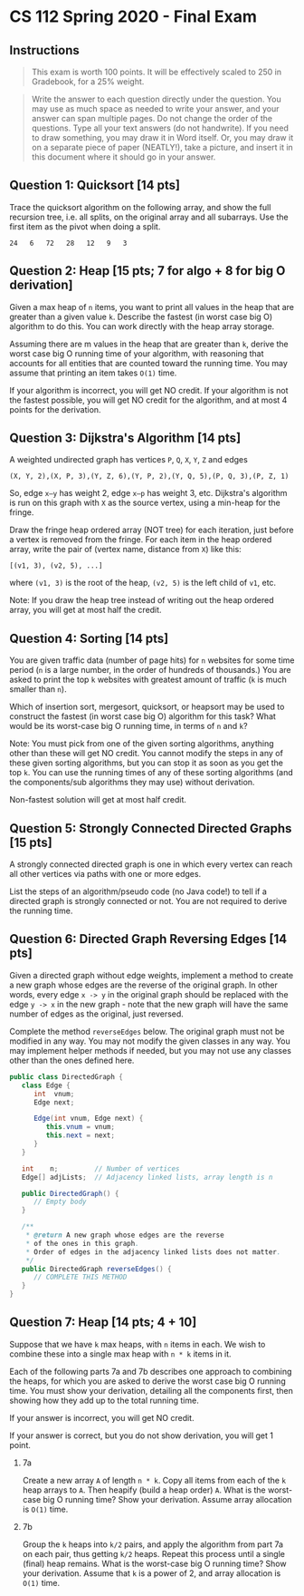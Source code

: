 # CS 112 Spring 2020 - Final Exam

## Instructions

> This exam is worth 100 points. It will be effectively scaled to 250 in Gradebook, for a 25% weight.

> Write the answer to each question directly under the question. You may use as much space as needed to write your answer, and your answer can span multiple pages. Do not change the order of the questions. Type all your text answers (do not handwrite). If you need to draw something, you may draw it in Word itself. Or, you may draw it on a separate piece of paper (NEATLY!), take a picture, and insert it in this document where it should go in your answer.

## Question 1: Quicksort [14 pts]

Trace the quicksort algorithm on the following array, and show the full recursion tree, i.e. all splits, on the original array and all subarrays. Use the first item as the pivot when doing a split.

```
24   6   72   28   12   9   3
```

## Question 2: Heap [15 pts; 7 for algo + 8 for big O derivation]

Given a max heap of `n` items, you want to print all values in the heap that are greater than a given value `k`. Describe the fastest (in worst case big O) algorithm to do this. You can work directly with the heap array storage.

Assuming there are m values in the heap that are greater than `k`, derive the worst case big O running time of your algorithm, with reasoning that accounts for all entities that are counted toward the running time. You may assume that printing an item takes `O(1)` time.

If your algorithm is incorrect, you will get NO credit. If your algorithm is not the fastest possible, you will get NO credit for the algorithm, and at most 4 points for the derivation.

## Question 3: Dijkstra's Algorithm [14 pts]

A weighted undirected graph has vertices `P`, `Q`, `X`, `Y`, `Z` and edges

```
(X, Y, 2),(X, P, 3),(Y, Z, 6),(Y, P, 2),(Y, Q, 5),(P, Q, 3),(P, Z, 1)
```

So, edge `x—y` has weight 2, edge `x—p` has weight 3, etc. Dijkstra's algorithm is run on this graph with `X` as the source vertex, using a min-heap for the fringe.

Draw the fringe heap ordered array (NOT tree) for each iteration, just before a vertex is removed from the fringe. For each item in the heap ordered array, write the pair of (vertex name, distance from `X`) like this:

```
[(v1, 3), (v2, 5), ...]
```

where `(v1, 3)` is the root of the heap, `(v2, 5)` is the left child of `v1`, etc.

Note: If you draw the heap tree instead of writing out the heap ordered array, you will get at most half the credit.

## Question 4: Sorting [14 pts]

You are given traffic data (number of page hits) for `n` websites for some time period (`n` is a large number, in the order of hundreds of thousands.) You are asked to print the top `k` websites with greatest amount of traffic (`k` is much smaller than `n`).

Which of insertion sort, mergesort, quicksort, or heapsort may be used to construct the fastest (in worst case big O) algorithm for this task? What would be its worst-case big O running time, in terms of `n` and `k`?

Note: You must pick from one of the given sorting algorithms, anything other than these will get NO credit. You cannot modify the steps in any of these given sorting algorithms, but you can stop it as soon as you get the top `k`. You can use the running times of any of these sorting algorithms (and the components/sub algorithms they may use) without derivation.

Non-fastest solution will get at most half credit.

## Question 5: Strongly Connected Directed Graphs [15 pts]

A strongly connected directed graph is one in which every vertex can reach all other vertices via paths with one or more edges.

List the steps of an algorithm/pseudo code (no Java code!) to tell if a directed graph is strongly connected or not. You are not required to derive the running time.

## Question 6: Directed Graph Reversing Edges [14 pts]

Given a directed graph without edge weights, implement a method to create a new graph whose edges are the reverse of the original graph. In other words, every edge `x -> y` in the original graph should be replaced with the edge `y -> x` in the new graph - note that the new graph will have the same number of edges as the original, just reversed.

Complete the method `reverseEdges` below. The original graph must not be modified in any way. You may not modify the given classes in any way. You may implement helper methods if needed, but you may not use any classes other than the ones defined here.

```java
public class DirectedGraph {
   class Edge {
      int  vnum;
      Edge next;

      Edge(int vnum, Edge next) {
         this.vnum = vnum;
         this.next = next;
      }
   }

   int    n;         // Number of vertices
   Edge[] adjLists;  // Adjacency linked lists, array length is n

   public DirectedGraph() {
      // Empty body
   }

   /**
    * @return A new graph whose edges are the reverse
    * of the ones in this graph.
    * Order of edges in the adjacency linked lists does not matter.
    */
   public DirectedGraph reverseEdges() {
      // COMPLETE THIS METHOD
   }
}
```

## Question 7: Heap [14 pts; 4 + 10]

Suppose that we have `k` max heaps, with `n` items in each. We wish to combine these into a single max heap with `n * k` items in it.

Each of the following parts 7a and 7b describes one approach to combining the heaps, for which you are asked to derive the worst case big O running time. You must show your derivation, detailing all the components first, then showing how they add up to the total running time.

If your answer is incorrect, you will get NO credit.

If your answer is correct, but you do not show derivation, you will get 1 point.

1. 7a

   Create a new array `A` of length `n * k`. Copy all items from each of the `k` heap arrays to `A`. Then heapify (build a heap order) `A`. What is the worst-case big O running time? Show your derivation. Assume array allocation is `O(1)` time.

2. 7b

   Group the `k` heaps into `k/2` pairs, and apply the algorithm from part 7a on each pair, thus getting `k/2` heaps. Repeat this process until a single (final) heap remains. What is the worst-case big O running time? Show your derivation. Assume that `k` is a power of 2, and array allocation is `O(1)` time.
